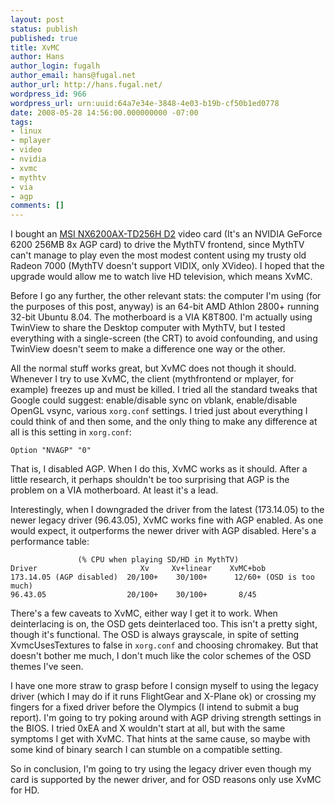 ```yaml
---
layout: post
status: publish
published: true
title: XvMC
author: Hans
author_login: fugalh
author_email: hans@fugal.net
author_url: http://hans.fugal.net/
wordpress_id: 966
wordpress_url: urn:uuid:64a7e34e-3848-4e03-b19b-cf50b1ed0778
date: 2008-05-28 14:56:00.000000000 -07:00
tags:
- linux
- mplayer
- video
- nvidia
- xvmc
- mythtv
- via
- agp
comments: []
---
```

<p>I bought an <a href="http://www.msicomputer.com/product/p_spec.asp?model=NX6200AX-TD256H_D2&amp;class=vga">MSI NX6200AX-TD256H D2</a> video card (It's an NVIDIA GeForce 6200 256MB 8x AGP card) to drive the MythTV frontend, since MythTV can't manage to play even the most modest content using my trusty old Radeon 7000 (MythTV doesn't support VIDIX, only XVideo). I hoped that the upgrade would allow me to watch live HD television, which means XvMC.</p>

<p>Before I go any further, the other relevant stats: the computer I'm using (for the purposes of this post, anyway) is an 64-bit AMD Athlon 2800+ running 32-bit Ubuntu 8.04. The motherboard is a VIA K8T800. I'm actually using TwinView to share the Desktop computer with MythTV, but I tested everything with a single-screen (the CRT) to avoid confounding, and using TwinView doesn't seem to make a difference one way or the other.</p>

<p>All the normal stuff works great, but XvMC does not though it should. Whenever I try to use XvMC, the client (mythfrontend or mplayer, for example) freezes up and must be killed. I tried all the standard tweaks that Google could suggest: enable/disable sync on vblank, enable/disable OpenGL vsync, various <code>xorg.conf</code> settings. I tried just about everything I could think of and then some, and the only thing to make any difference at all is this setting in <code>xorg.conf</code>:</p>

<pre><code>Option "NVAGP" "0"
</code></pre>

<p>That is, I disabled AGP. When I do this, XvMC works as it should. After a little research, it perhaps shouldn't be too surprising that AGP is the problem on a VIA motherboard. At least it's a lead.</p>

<p>Interestingly, when I downgraded the driver from the latest (173.14.05) to the newer legacy driver (96.43.05), XvMC works fine with AGP enabled. As one would expect, it outperforms the newer driver with AGP disabled. Here's a performance table:</p>

<pre><code>               (% CPU when playing SD/HD in MythTV)
Driver                       Xv     Xv+linear    XvMC+bob
173.14.05 (AGP disabled)  20/100+    30/100+      12/60+ (OSD is too much)
96.43.05                  20/100+    30/100+       8/45
</code></pre>

<p>There's a few caveats to XvMC, either way I get it to work. When deinterlacing is on, the OSD gets deinterlaced too. This isn't a pretty sight, though it's functional. The OSD is always grayscale, in spite of setting XvmcUsesTextures to false in <code>xorg.conf</code> and choosing chromakey. But that doesn't bother me much, I don't much like the color schemes of the OSD themes I've seen.</p>

<p>I have one more straw to grasp before I consign myself to using the legacy
driver (which I may do if it runs FlightGear and X-Plane ok) or crossing my
fingers for a fixed driver before the Olympics (I intend to submit a bug
report). I'm going to try poking around with AGP driving strength settings in
the BIOS. I tried 0xEA and X wouldn't start at all, but with the same symptoms
I get with XvMC. That hints at the same cause, so maybe with some kind of
binary search I can stumble on a compatible setting.</p>

<p>So in conclusion, I'm going to try using the legacy driver even though my card is supported by the newer driver, and for OSD reasons only use XvMC for HD.</p>
